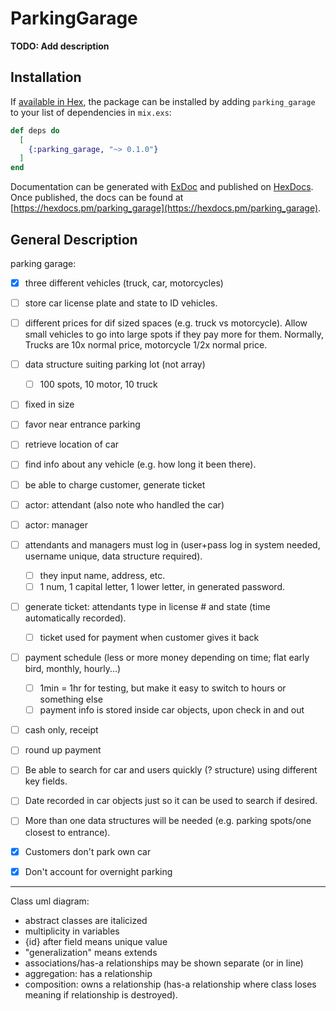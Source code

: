 # ParkingGarage

**TODO: Add description**

## Installation

If [available in Hex](https://hex.pm/docs/publish), the package can be installed
by adding `parking_garage` to your list of dependencies in `mix.exs`:

```elixir
def deps do
  [
    {:parking_garage, "~> 0.1.0"}
  ]
end
```

Documentation can be generated with [ExDoc](https://github.com/elixir-lang/ex_doc)
and published on [HexDocs](https://hexdocs.pm). Once published, the docs can
be found at [https://hexdocs.pm/parking_garage](https://hexdocs.pm/parking_garage).

## General Description

parking garage:
- [x] three different vehicles (truck, car, motorcycles)
- [ ] store car license plate and state to ID vehicles.
- [ ] different prices for dif sized spaces (e.g. truck vs motorcycle). 
	Allow small vehicles to go into large spots if they pay more for them.
	Normally, Trucks are 10x normal price, motorcycle 1/2x normal price.
- [ ] data structure suiting parking lot (not array)
	- [ ] 100 spots, 10 motor, 10 truck
- [ ] fixed in size
- [ ] favor near entrance parking
- [ ] retrieve location of car
- [ ] find info about any vehicle (e.g. how long it been there).
- [ ] be able to charge customer, generate ticket
- [ ] actor: attendant (also note who handled the car)
- [ ] actor: manager
- [ ] attendants and managers must log in (user+pass log in system needed, username unique, data structure required).
	- [ ] they input name, address, etc.
	- [ ] 1 num, 1 capital letter, 1 lower letter, in generated password.
- [ ] generate ticket: attendants type in license # and state (time automatically recorded).
	- [ ] ticket used for payment when customer gives it back
- [ ] payment schedule (less or more money depending on time; flat early bird, monthly, hourly...)
	- [ ] 1min = 1hr for testing, but make it easy to switch to hours or something else
	- [ ] payment info is stored inside car objects, upon check in and out
- [ ] cash only, receipt
- [ ] round up payment

- [ ] Be able to search for car and users quickly (? structure) using different key fields.
- [ ] Date recorded in car objects just so it can be used to search if desired.
- [ ] More than one data structures will be needed (e.g. parking spots/one closest to entrance).

- [x] Customers don't park own car
- [x] Don't account for overnight parking

-------------
Class uml diagram:
- abstract classes are italicized
- multiplicity in variables
- {id} after field means unique value
- "generalization" means extends 
- associations/has-a relationships may be shown separate (or in line)
- aggregation: has a relationship
- composition: owns a relationship (has-a relationship where class loses meaning if relationship is destroyed).
